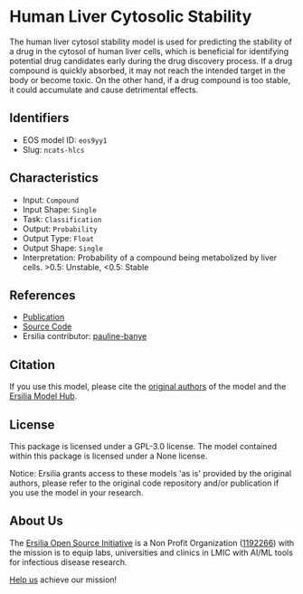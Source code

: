 # Human Liver Cytosolic Stability

The human liver cytosol stability model is used for predicting the stability of a drug in the cytosol of human liver cells, which is beneficial for identifying potential drug candidates early during the drug discovery process. If a drug compound is quickly absorbed, it may not reach the intended target in the body or become toxic. On the other hand, if a drug compound is too stable, it could accumulate and cause detrimental effects.

## Identifiers

* EOS model ID: `eos9yy1`
* Slug: `ncats-hlcs`

## Characteristics

* Input: `Compound`
* Input Shape: `Single`
* Task: `Classification`
* Output: `Probability`
* Output Type: `Float`
* Output Shape: `Single`
* Interpretation: Probability of a compound being metabolized by liver cells. >0.5: Unstable, <0.5: Stable

## References

* [Publication](https://jcheminf.biomedcentral.com/articles/10.1186/s13321-020-00426-7)
* [Source Code](https://github.com/ncats/ncats-adme)
* Ersilia contributor: [pauline-banye](https://github.com/pauline-banye)

## Citation

If you use this model, please cite the [original authors](https://jcheminf.biomedcentral.com/articles/10.1186/s13321-020-00426-7) of the model and the [Ersilia Model Hub](https://github.com/ersilia-os/ersilia/blob/master/CITATION.cff).

## License

This package is licensed under a GPL-3.0 license. The model contained within this package is licensed under a None license.

Notice: Ersilia grants access to these models 'as is' provided by the original authors, please refer to the original code repository and/or publication if you use the model in your research.

## About Us

The [Ersilia Open Source Initiative](https://ersilia.io) is a Non Profit Organization ([1192266](https://register-of-charities.charitycommission.gov.uk/charity-search/-/charity-details/5170657/full-print)) with the mission is to equip labs, universities and clinics in LMIC with AI/ML tools for infectious disease research.

[Help us](https://www.ersilia.io/donate) achieve our mission!
